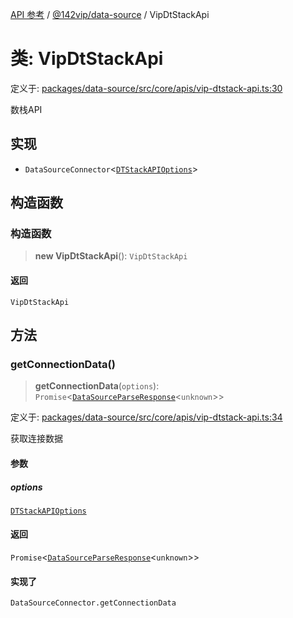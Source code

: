 [API 参考](../wiki/Home) / [@142vip/data-source](../wiki/@142vip.data-source) / VipDtStackApi

# 类: VipDtStackApi

定义于: [packages/data-source/src/core/apis/vip-dtstack-api.ts:30](https://github.com/142vip/core-x/blob/5281e59d2cdd2de59e1ea761d17ed7fe118d1e60/packages/data-source/src/core/apis/vip-dtstack-api.ts#L30)

数栈API

## 实现

* `DataSourceConnector`<[`DTStackAPIOptions`](../wiki/@142vip.data-source.%E6%8E%A5%E5%8F%A3.DTStackAPIOptions)>

## 构造函数

### 构造函数

> **new VipDtStackApi**(): `VipDtStackApi`

#### 返回

`VipDtStackApi`

## 方法

### getConnectionData()

> **getConnectionData**(`options`): `Promise`<[`DataSourceParseResponse`](../wiki/@142vip.data-source.%E6%8E%A5%E5%8F%A3.DataSourceParseResponse)<`unknown`>>

定义于: [packages/data-source/src/core/apis/vip-dtstack-api.ts:34](https://github.com/142vip/core-x/blob/5281e59d2cdd2de59e1ea761d17ed7fe118d1e60/packages/data-source/src/core/apis/vip-dtstack-api.ts#L34)

获取连接数据

#### 参数

##### options

[`DTStackAPIOptions`](../wiki/@142vip.data-source.%E6%8E%A5%E5%8F%A3.DTStackAPIOptions)

#### 返回

`Promise`<[`DataSourceParseResponse`](../wiki/@142vip.data-source.%E6%8E%A5%E5%8F%A3.DataSourceParseResponse)<`unknown`>>

#### 实现了

`DataSourceConnector.getConnectionData`
